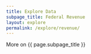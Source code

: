 ```yaml
---
title: Explore Data
subpage_title: Federal Revenue
layout: explore
permalink: /explore/revenue/
---
```


More on {{ page.subpage_title }}

